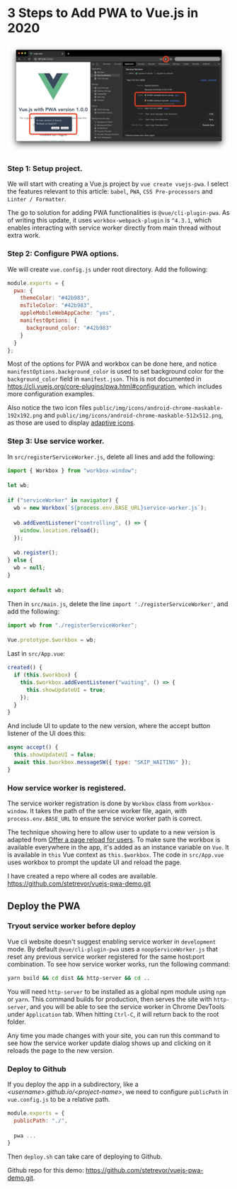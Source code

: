 # 3 Steps to Add PWA to Vue.js in 2020

![Vue.js with PWA: Installable web app with refresh to update dialog](./screenshot.png)

### Step 1: Setup project.

We will start with creating a Vue.js project by `vue create vuejs-pwa`. I select the features relevant to this article: `babel`, `PWA`, `CSS Pre-processors` and `Linter / Formatter`.

The go to solution for adding PWA functionalities is `@vue/cli-plugin-pwa`. As of writing this update, it uses `workbox-webpack-plugin` is `^4.3.1`, which enables interacting with service worker directly from main thread without extra work.

### Step 2: Configure PWA options.

We will create `vue.config.js` under root directory. Add the following:

```js
module.exports = {
  pwa: {
    themeColor: "#42b983",
    msTileColor: "#42b983",
    appleMobileWebAppCache: "yes",
    manifestOptions: {
      background_color: "#42b983"
    }
  }
};
```

Most of the options for PWA and workbox can be done here, and notice `manifestOptions.background_color` is used to set background color for the `background_color` field in `manifest.json`. This is not documented in https://cli.vuejs.org/core-plugins/pwa.html#configuration, which includes more configuration examples.

Also notice the two icon files `public/img/icons/android-chrome-maskable-192x192.png` and `public/img/icons/android-chrome-maskable-512x512.png`, as those are used to display [adaptive icons](https://web.dev/maskable-icon/).

### Step 3: Use service worker.

In `src/registerServiceWorker.js`, delete all lines and add the following:
```js
import { Workbox } from "workbox-window";

let wb;

if ("serviceWorker" in navigator) {
  wb = new Workbox(`${process.env.BASE_URL}service-worker.js`);

  wb.addEventListener("controlling", () => {
    window.location.reload();
  });

  wb.register();
} else {
  wb = null;
}

export default wb;
```

Then in `src/main.js`, delete the line `import './registerServiceWorker'`, and add the following:
```js
import wb from "./registerServiceWorker";

Vue.prototype.$workbox = wb;
```

Last in `src/App.vue`:
```js
created() {
  if (this.$workbox) {
    this.$workbox.addEventListener("waiting", () => {
      this.showUpdateUI = true;
    });
  }
}
```

And include UI to update to the new version, where the accept button listener of the UI does this:
```js
async accept() {
  this.showUpdateUI = false;
  await this.$workbox.messageSW({ type: "SKIP_WAITING" });
}
```

### How service worker is registered.
The service worker registration is done by `Workbox` class from `workbox-window`. It takes the path of the service worker file, again, with `process.env.BASE_URL` to ensure the service worker path is correct.

The technique showing here to allow user to update to a new version is adapted from [Offer a page reload for users](https://developers.google.com/web/tools/workbox/guides/advanced-recipes#offer_a_page_reload_for_users). To make sure the workbox is available everywhere in the app, it's added as an instance variable on `Vue`. It is available in `this` Vue context as `this.$workbox`. The code in `src/App.vue` uses workbox to prompt the update UI and reload the page.

I have created a repo where all codes are available. https://github.com/stetrevor/vuejs-pwa-demo.git

## Deploy the PWA

### Tryout service worker before deploy
Vue cli website doesn't suggest enabling service worker in `development` mode. By default `@vue/cli-plugin-pwa` uses a `noopServiceWorker.js` that reset any previous service worker registered for the same host:port combination. To see how service worker works, run the following command:

```sh
yarn build && cd dist && http-server && cd ..
```

You will need `http-server` to be installed as a global npm module using `npm` or `yarn`. This command builds for production, then serves the site with `http-server`, and you will be able to see the service worker in Chrome DevTools under `Application` tab. When hitting `Ctrl-C`, it will return back to the root folder.

Any time you made changes with your site, you can run this command to see how the service worker update dialog shows up and clicking on it reloads the page to the new version.

### Deploy to Github

If you deploy the app in a subdirectory, like a _\<username>.github.io/\<project-name>_, we need to configure `publicPath` in `vue.config.js` to be a relative path.

```js
module.exports = {
  publicPath: "./",

  pwa ...
}
```

Then `deploy.sh` can take care of deploying to Github.

Github repo for this demo: https://github.com/stetrevor/vuejs-pwa-demo.git.